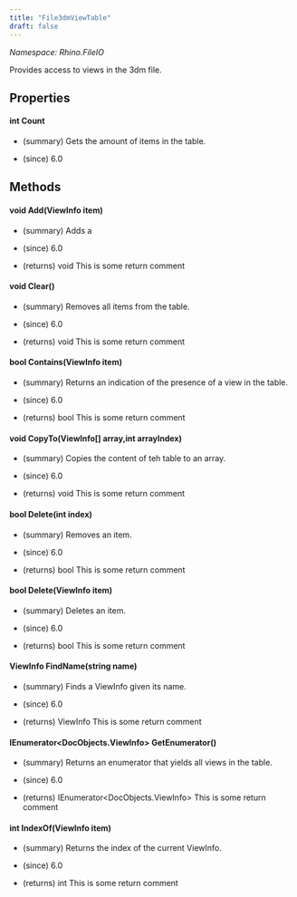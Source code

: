 ```yaml
---
title: "File3dmViewTable"
draft: false
---
```


*Namespace: Rhino.FileIO*

   Provides access to views in the 3dm file.
   
## Properties
#### int Count
- (summary) 
     Gets the amount of items in the table.
     
- (since) 6.0
## Methods
#### void Add(ViewInfo item)
- (summary) 
     Adds a 
     
- (since) 6.0
- (returns) void This is some return comment
#### void Clear()
- (summary) 
     Removes all items from the table.
     
- (since) 6.0
- (returns) void This is some return comment
#### bool Contains(ViewInfo item)
- (summary) 
     Returns an indication of the presence of a view in the table.
     
- (since) 6.0
- (returns) bool This is some return comment
#### void CopyTo(ViewInfo[] array,int arrayIndex)
- (summary) 
     Copies the content of teh table to an array.
     
- (since) 6.0
- (returns) void This is some return comment
#### bool Delete(int index)
- (summary) 
     Removes an item.
     
- (since) 6.0
- (returns) bool This is some return comment
#### bool Delete(ViewInfo item)
- (summary) 
     Deletes an item.
     
- (since) 6.0
- (returns) bool This is some return comment
#### ViewInfo FindName(string name)
- (summary) 
     Finds a ViewInfo given its name.
     
- (since) 6.0
- (returns) ViewInfo This is some return comment
#### IEnumerator<DocObjects.ViewInfo> GetEnumerator()
- (summary) 
     Returns an enumerator that yields all views in the table.
     
- (since) 6.0
- (returns) IEnumerator<DocObjects.ViewInfo> This is some return comment
#### int IndexOf(ViewInfo item)
- (summary) 
     Returns the index of the current ViewInfo.
     
- (since) 6.0
- (returns) int This is some return comment
